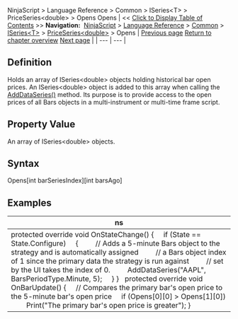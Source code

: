 ﻿
NinjaScript \> Language Reference \> Common \> ISeries\<T\> \> PriceSeries\<double\> \> Opens
Opens
| \<\< [Click to Display Table of Contents](opens.md) \>\> **Navigation:**     [NinjaScript](ninjascript-1.md) \> [Language Reference](language_reference_wip-1.md) \> [Common](common-1.md) \> [ISeries\<T\>](iseriest-1.md) \> [PriceSeries\<double\>](priceseries-1.md) \> Opens | [Previous page](open-1.md) [Return to chapter overview](priceseries-1.md) [Next page](typical-1.md) |
| --- | --- |
## Definition
Holds an array of ISeries\<double\> objects holding historical bar open prices. An ISeries\<double\> object is added to this array when calling the [AddDataSeries()](adddataseries-1.md) method. Its purpose is to provide access to the open prices of all Bars objects in a multi\-instrument or multi\-time frame script. 
 
## Property Value
An array of ISeries\<double\> objects.
 
## Syntax
Opens\[int barSeriesIndex]\[int barsAgo]

## 
## Examples
| ns |
| --- |
| protected override void OnStateChange() {      if (State \=\= State.Configure)      {          // Adds a 5\-minute Bars object to the strategy and is automatically assigned          // a Bars object index of 1 since the primary data the strategy is run against          // set by the UI takes the index of 0\.          AddDataSeries("AAPL", BarsPeriodType.Minute, 5);      } }   protected override void OnBarUpdate() {      // Compares the primary bar's open price to the 5\-minute bar's open price      if (Opens\[0]\[0] \> Opens\[1]\[0])          Print("The primary bar's open price is greater"); } |
